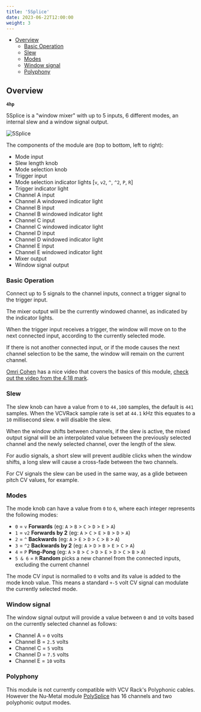 ```yaml
---
title: '5Splice'
date: 2023-06-22T12:00:00
weight: 3
---
```


- [Overview](#overview)
  - [Basic Operation](#basic-operation)
  - [Slew](#slew)
  - [Modes](#modes)
  - [Window signal](#window-signal)
  - [Polyphony](#polyphony)

## Overview

**`4hp`**

5Splice is a "window mixer" with up to 5 inputs, 6 different modes, an internal slew and a window
signal output.

![5Splice](/DanTModules-Manual/images/5splice.png)

The components of the module are (top to bottom, left to right):

* Mode input
* Slew length knob
* Mode selection knob
* Trigger input
* Mode selection indicator lights [`v`, `v2`, `^`, `^2`, `P`, `R`]
* Trigger indicator light
* Channel A input
* Channel A windowed indicator light
* Channel B input
* Channel B windowed indicator light
* Channel C input
* Channel C windowed indicator light
* Channel D input
* Channel D windowed indicator light
* Channel E input
* Channel E windowed indicator light
* Mixer output
* Window signal output

### Basic Operation

Connect up to 5 signals to the channel inputs, connect a trigger signal to the trigger input.

The mixer output will be the currently windowed channel, as indicated by the indicator lights.

When the trigger input receives a trigger, the window will move on to the next connected input,
according to the currently selected mode.

If there is not another connected input, or if the mode causes the next channel selection to be the
same, the window will remain on the current channel.

[Omri Cohen](https://www.youtube.com/c/OmriCohen-Music) has a nice video that covers the basics of
this module, [check out the video from the 4:18 mark](https://youtu.be/qbDxvukKz1M?t=258).

### Slew

The slew knob can have a value from `0` to `44,100` samples, the default is `441` samples. When the
VCVRack sample rate is set at `44.1` kHz this equates to a `10` millisecond slew. `0` will disable
the slew.

When the window shifts between channels, if the slew is active, the mixed output signal will be an
interpolated value between the previously selected channel and the newly selected channel, over the
length of the slew.

For audio signals, a short slew will prevent audible clicks when the window shifts, a long slew will
cause a cross-fade between the two channels.

For CV signals the slew can be used in the same way, as a glide between pitch CV values, for
example.

### Modes

The mode knob can have a value from `0` to `6`, where each integer represents the following modes:

* `0` = `v` **Forwards** (eg: `A` > `B` > `C` > `D` > `E` > `A`)
* `1` = `v2` **Forwards by 2** (eg: `A` > `C` > `E` > `B` > `D` > `A`)
* `2` = `^` **Backwards** (eg: `A` > `E` > `D` > `C` > `B` > `A`)
* `3` = `^2` **Backwards by 2** (eg: `A` > `D` > `B` > `E` > `C` > `A`)
* `4` = `P` **Ping-Pong** (eg: `A` > `B` > `C` > `D` > `E` > `D` > `C` > `B` > `A`)
* `5 & 6` = `R` **Random** picks a new channel from the connected inputs, excluding the current
  channel

The mode CV input is normalled to `0` volts and its value is added to the mode knob value. This
means a standard `+-5` volt CV signal can modulate the currently selected mode.

### Window signal

The window signal output will provide a value between `0` and `10` volts based on the currently
selected channel as follows:

* Channel A = `0` volts
* Channel B = `2.5` volts
* Channel C = `5` volts
* Channel D = `7.5` volts
* Channel E = `10` volts

### Polyphony

This module is not currently compatible with VCV Rack's Polyphonic cables. However the Nu-Metal
module [PolySplice](/DanTModules-Manual/manual/polysplice/) has 16 channels and two polyphonic
output modes.
